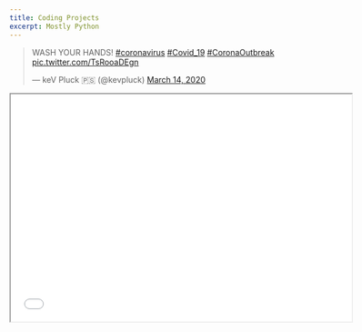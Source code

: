 ```yaml
---
title: Coding Projects
excerpt: Mostly Python
---
```



<blockquote class="twitter-tweet">
<p lang="en" dir="ltr"> 
WASH YOUR HANDS!
<a href="https://replit.com/@MatthewGroves/ScienceGrading">#coronavirus</a>
<a href=https://replit.com/@MatthewGroves/ScienceGrading">#Covid_19</a> 
<a href="https://replit.com/@MatthewGroves/ScienceGrading"">#CoronaOutbreak</a> 
<a href="https://replit.com/@MatthewGroves/ScienceGrading"">pic.twitter.com/TsRooaDEgn</a></p>&mdash; keV Pluck 🇵🇸 (@kevpluck) 
<a href="https://replit.com/@MatthewGroves/ScienceGrading"">March 14, 2020</a></blockquote> <script async src="https://replit.com/@MatthewGroves/ScienceGrading"" charset="utf-8"></script>

<iframe src="<https://replit.com/@MatthewGroves/ScienceGrading>" width="600" height="400" />

<iframe src="<https://replit.com/@MatthewGroves/ScienceGrading?embed=true>" width="600" height="400" />

